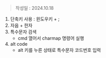 >작성일 : 2024.10.18

1. 단축키 사용 : 윈도우키 + ;
2. 자음 + 한자
3. 특수문자 검색
	- cmd 열어서 charmap 명령어 실행
4. alt code
	- alt 키를 누른 상태로 특수문자 코드번호 입력
